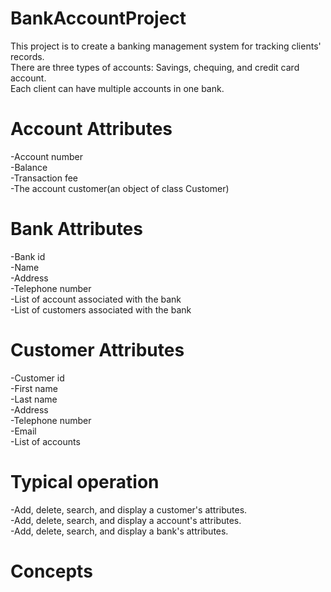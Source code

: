 # BankAccountProject

This project is to create a banking management system for tracking clients' records.  
There are three types of accounts: Savings, chequing, and credit card account.   
Each client can have multiple accounts in one bank.

# Account Attributes  
-Account number  
-Balance  
-Transaction fee  
-The account customer(an object of class Customer)  

# Bank Attributes  
-Bank id  
-Name  
-Address  
-Telephone number  
-List of account associated with the bank  
-List of customers associated with the bank  

# Customer Attributes  
-Customer id  
-First name  
-Last name  
-Address  
-Telephone number  
-Email  
-List of accounts  

# Typical operation
-Add, delete, search, and display a customer's attributes.  
-Add, delete, search, and display a account's attributes.  
-Add, delete, search, and display a bank's attributes.  

# Concepts
